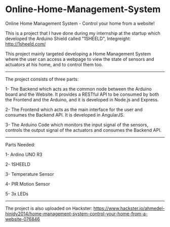 # Online-Home-Management-System
Online Home Management System - Control your home from a website!

This is a project that I have done during my internship at the startup which developed the Arduino Shield called "1SHEELD", Integreight: http://1sheeld.com/

This project mainly targeted developing a Home Management System where the user can access a webpage to view the state of sensors and actuators at his home, and to control them too.

---

The project consists of three parts:

1- The Backend which acts as the common node between the Arduino board and the Website. It provides a RESTful API to be consumed by both the Frontend and the Arduino, and it is developed in Node.js and Express.

2- The Frontend which acts as the main interface for the user and consumes the Backend API. It is developed in AngularJS.

3- The Arduino Code which monitors the input signal of the sensors, controls the output signal of the actuators and consumes the Backend API.

---

Parts Needed:

1- Ardino UNO R3

2- 1SHEELD

3- Temperature Sensor

4- PIR Motion Sensor

5- 3x LEDs

---

The project is also uploaded on Hackster: https://www.hackster.io/ahmedel-hinidy2014/home-management-system-control-your-home-from-a-website-076846
